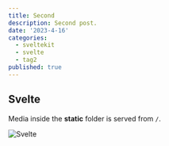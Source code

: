 ```yaml
---
title: Second
description: Second post.
date: '2023-4-16'
categories:
  - sveltekit
  - svelte
  - tag2
published: true
---
```


## Svelte

Media inside the **static** folder is served from `/`.

![Svelte](favicon.png)
